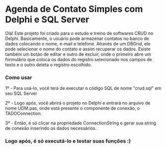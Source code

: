 <h1>Agenda de Contato Simples com Delphi e SQL Server</h1>
Olá! Este projeto foi criado para o estudo e treino de softwares CRUD no Delphi.
Basicamente, o usuário pode armazenar contatos no banco de dados colocando o nome, e-mail e telefone.
Através de um DBGrid, ele pode selecionar o nome do contato e assim recuperar os dados. Existe também
um botão de editar e outro de excluir, onde o primeiro abre um formulário que coloca os dados do registro
selecionado nos campos de texto e o outro deleta o registro escolhido.

<h3>Como usar</h3>

1º - Para usá-lo, você terá de executar o código SQL de nome "crud.sql" em seu SQL Server

2º - Logo após, você abrirá o projeto no Delphi e entrará no arquivo de nome UDM.pas, onde está presente
o componente de conexão, o TADOConnection.

3º - Então, é só clicar na propriedade ConnectionString e gerar sua string de conexão inserindo os dados
necessários.

<h3> Logo após, é só executá-lo e testar suas funções :) </h3>
